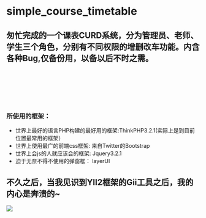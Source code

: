 # simple_course_timetable
## 匆忙完成的一个课表CURD系统，分为管理员、老师、学生三个角色，分别有不同权限的增删改车功能。内含各种Bug,仅备份用，以备以后不时之需。
<br><br><br><br><br>

### 所使用的框架：  


- 世界上最好的语言PHP构建的最好用的框架:ThinkPHP3.2.1(实际上是到目前位置最常用的框架）
- 世界上使用最广的前端css框架: 来自Twitter的Bootstrap
- 世界上会js的人就应该会的框架: Jquery3.2.1
- 迫于无奈不得不使用的弹窗框： layerUI

## 不久之后，当我见识到YII2框架的Gii工具之后，我的内心是奔溃的~
<img src="http://oumh6gonh.bkt.clouddn.com/17-12-31/70667316.jpg" />

